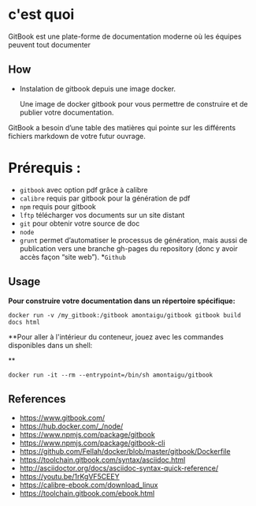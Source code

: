 # c'est quoi 

 GitBook est une plate-forme de documentation moderne où les équipes peuvent tout documenter


## How

* Instalation de gitbook depuis une image docker.

    Une image de docker gitbook pour vous permettre de construire et de publier votre documentation.


GitBook a besoin d’une table des matières qui pointe sur les différents fichiers markdown de votre futur ouvrage.

# Prérequis :

* ```gitbook``` avec option pdf grâce à calibre
* ```calibre``` requis par gitbook pour la génération de pdf
* ```npm``` requis pour gitbook
* ```lftp``` télécharger vos documents sur un site distant
* ```git``` pour obtenir votre source de doc
* ```node```
* ```grunt``` permet d’automatiser le processus de génération, mais aussi de publication vers une branche gh-pages du repository (donc y avoir accès façon “site web”).
*```Github``` 


## Usage

**Pour construire votre documentation dans un répertoire spécifique:**
```
docker run -v /my_gitbook:/gitbook amontaigu/gitbook gitbook build docs html
```

**Pour aller à l'intérieur du conteneur, jouez avec les commandes disponibles dans un shell:

**
```
docker run -it --rm --entrypoint=/bin/sh amontaigu/gitbook
```

## References

* https://www.gitbook.com/
* https://hub.docker.com/_/node/
* https://www.npmjs.com/package/gitbook
* https://www.npmjs.com/package/gitbook-cli
* https://github.com/Fellah/docker/blob/master/gitbook/Dockerfile
* https://toolchain.gitbook.com/syntax/asciidoc.html
* http://asciidoctor.org/docs/asciidoc-syntax-quick-reference/
* https://youtu.be/1rKgVF5CEEY
* https://calibre-ebook.com/download_linux
* https://toolchain.gitbook.com/ebook.html
